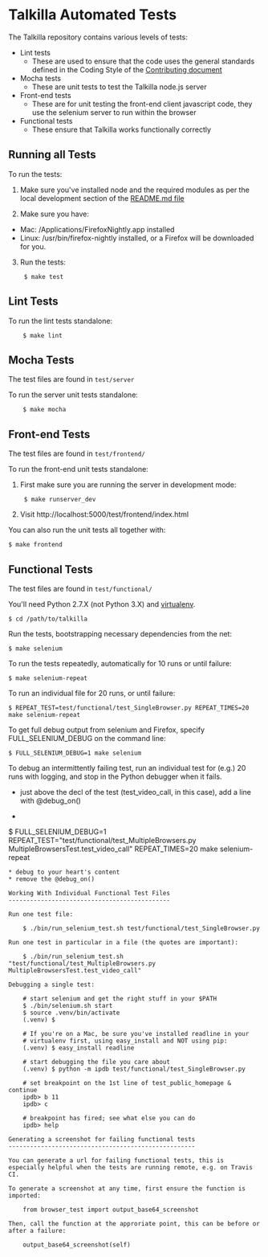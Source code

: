 Talkilla Automated Tests
========================

The Talkilla repository contains various levels of tests:

* Lint tests
  * These are used to ensure that the code uses the general standards
  defined in the Coding Style of the [Contributing document](../CONTRIBUTING.md)
* Mocha tests
  * These are unit tests to test the Talkilla node.js server
* Front-end tests
  * These are for unit testing the front-end client javascript code, they use the selenium server to run within the browser
* Functional tests
  * These ensure that Talkilla works functionally correctly

Running all Tests
-----------------

To run the tests:

1. Make sure you've installed node and the required modules as per the local development section of the [README.md file](../README.md)

2. Make sure you have:
  * Mac: /Applications/FirefoxNightly.app installed
  * Linux: /usr/bin/firefox-nightly installed, or a Firefox will be downloaded for you.

3. Run the tests:

        $ make test

Lint Tests
----------

To run the lint tests standalone:

        $ make lint

Mocha Tests
-----------

The test files are found in `test/server`

To run the server unit tests standalone:

        $ make mocha

Front-end Tests
---------------

The test files are found in `test/frontend/`

To run the front-end unit tests standalone:

1. First make sure you are running the server in development mode:

        $ make runserver_dev

2. Visit http://localhost:5000/test/frontend/index.html

You can also run the unit tests all together with:

    $ make frontend

Functional Tests
----------------

The test files are found in `test/functional/`

You'll need Python 2.7.X (not Python 3.X) and
[virtualenv](https://pypi.python.org/pypi/virtualenv).

    $ cd /path/to/talkilla

Run the tests, bootstrapping necessary dependencies from the net:

    $ make selenium

To run the tests repeatedly, automatically for 10 runs or until failure:

    $ make selenium-repeat

To run an individual file for 20 runs, or until failure:

    $ REPEAT_TEST=test/functional/test_SingleBrowser.py REPEAT_TIMES=20 make selenium-repeat

To get full debug output from selenium and Firefox, specify FULL_SELENIUM_DEBUG on the command line:

    $ FULL_SELENIUM_DEBUG=1 make selenium

To debug an intermittently failing test, run an individual test for (e.g.) 20
runs with logging, and stop in the Python debugger when it fails.

* just above the decl of the test (test_video_call, in this case),
  add a line with @debug_on()
* ```bash
$ FULL_SELENIUM_DEBUG=1 REPEAT_TEST="test/functional/test_MultipleBrowsers.py MultipleBrowsersTest.test_video_call" REPEAT_TIMES=20 make selenium-repeat
```
* debug to your heart's content
* remove the @debug_on()

Working With Individual Functional Test Files
---------------------------------------------

Run one test file:

    $ ./bin/run_selenium_test.sh test/functional/test_SingleBrowser.py

Run one test in particular in a file (the quotes are important):

    $ ./bin/run_selenium_test.sh "test/functional/test_MultipleBrowsers.py MultipleBrowsersTest.test_video_call"

Debugging a single test:

    # start selenium and get the right stuff in your $PATH
    $ ./bin/selenium.sh start
    $ source .venv/bin/activate
    (.venv) $

    # If you're on a Mac, be sure you've installed readline in your
    # virtualenv first, using easy_install and NOT using pip:
    (.venv) $ easy_install readline

    # start debugging the file you care about
    (.venv) $ python -m ipdb test/functional/test_SingleBrowser.py

    # set breakpoint on the 1st line of test_public_homepage & continue
    ipdb> b 11
    ipdb> c

    # breakpoint has fired; see what else you can do
    ipdb> help

Generating a screenshot for failing functional tests
----------------------------------------------------

You can generate a url for failing functional tests, this is especially helpful when the tests are running remote, e.g. on Travis CI.

To generate a screenshot at any time, first ensure the function is imported:

    from browser_test import output_base64_screenshot

Then, call the function at the approriate point, this can be before or after a failure:

    output_base64_screenshot(self)
